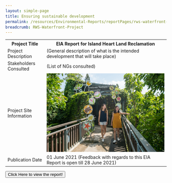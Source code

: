 ```yaml
---
layout: simple-page 
title: Ensuring sustainable development 
permalink: /resources/Environmental-Reports/reportPages/rws-waterfront-project/
breadcrumb: RWS-Waterfront-Project
---
```

<table id="eia_reportTable">
  <tr>
    <th>Project Title</th>
    <th>EIA Report for Island Heart Land Reclamation</th>
  </tr>
  <tr>
    <td>Project Description</td>
    <td>(General description of what is the intended development that will take place)</td>
  </tr>
  <tr>
    <td>Stakeholders Consulted</td>
    <td>(List of NGs consulted)</td>
  </tr>
  <tr>
    <td>Project Site Information</td>
    <td><img src="/images/what-we-do/fun-sentosa/sentosa-nd.jpg"/></td>
  </tr>
  <tr>
    <td>Publication Date</td>
    <td>01 June 2021 (Feedback with regards to this EIA Report is open till 28 June 2021)</td>
  </tr>
</table>
<form method="get" action="https://isomer-sentosa-staging.netlify.app/resources/news/files/20200311_Media_Release_IA_Waiver_Business_Support.pdf">
   <button type="submit">Click Here to view the report!</button>
</form>
